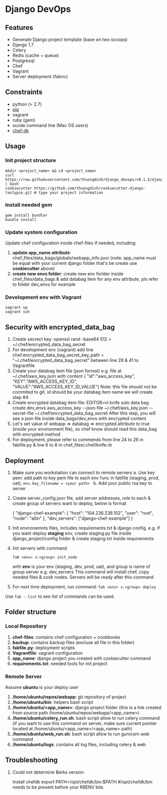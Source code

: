 # Django DevOps

## Features
 - Generate Django project template (base on two scoops)
 - Django 1.7
 - Celery
 - Redis (cache + queue)
 - Postgresql
 - Chef
 - Vagrant
 - Server deployment (fabric)


## Constraints
 - python (> 2.7)
 - [pip](https://pip.pypa.io/en/latest/installing.html)
 - vagrant
 - ruby (gem)
 - xcode command line (Mac OS users)
 - [chef-dk](https://downloads.chef.io/chef-dk/)


## Usage

### Init project structure

	mkdir <project_name> && cd <project_name>
    curl https://raw.githubusercontent.com/thuongdinh/django_devops/v0.1.5/django_devops.sh | bash
    cookiecutter https://github.com/thuongdinh/cookiecutter-django-tastypie.git # type your project information

### Install needed gem

	gem install bundler
	bundle install

### Update system configuration

Update chef configuration inside chef-files if needed, including:
	
1. **update app_name attribute**: chef_files/data_bags/globals/webapp_info.json (note: app_name must be equal with your current django folder that's be create use **cookiecutter** above)
2. **create new envs folder**: create new env forlder inside chef_files/data_bags & add databag item for any env attribute, pls refer to folder dev_envs for example


### Development env with Vagrant

	vagrant up
	vagrant ssh

## Security with encrypted_data_bag

1. Create secrect key: openssl rand -base64 512 > ~/.chef/encrypted_data_bag_secret
2. For development env (vagrant) add line chef.encrypted_data_bag_secret_key_path = "~/.chef/encrypted_data_bag_secret" between line 28 & 41 to Vagrantfile
3. Create your databag item file (json format) e.g. file at ~/.chef/aws_key.json with content
	{ "id":"aws_access_key", "KEY":"AWS_ACCESS_KEY_ID", "VALUE":"AWS_ACCESS_KEY_ID_VALUE"}
	Note: this file should not be commited to git. id should be your databag item name we will create step #4
4. Create encrypted databag item file: EDITOR=vi knife solo data bag create dev_envs aws_access_key --json-file ~/.chef/aws_key.json --secret-file ~/.chef/encrypted_data_bag_secret
	After this step, you will see a json file inside data_bags/dev_envs with encrypted content
5. Let's set value of webapp => databag => encrypted attribute to true (inside your environment file), so chef know should read this data_bag with encrypted method
6. For deployment, please refer to commends from line 24 to 26 in fabfile.py & line 6 to 8 in chef_files/.chef/knife.rb

## Deployment

1. Make sure you workstation can connect to remote servers
	a. Use key pem: add path to key pem file to each env func in fabfile (staging, prod, uat), ```env.key_filename = <your path> ```
	b. Add your public rsa key to server 
2. Create server_config.json file, add server addresses, role to each & create group of servers want to deploy, below is format

	{
		"django-chef-example": {
	      	"host": "104.236.238.102",
	      	"user": "root",
	      	"node": "allin"
	  	},
	  	"dev_servers": ["django-chef-example"]
	}
3. Init environemnts files, includes requirements.txt & django config.
	e.g. If you want deploy **staging** env, create staging.py file inside django_project/config folder & create staging.txt inside requirements
3. Init servers with command

	```
	fab <env> s:<group> init_node
	```

	with **env** is your env (staging, dev, prod, uat), and group is name of group server e.g. dev_servers
	This command will install chef, copy needed files & cook nodes. Servers will be ready after this command

4. For next time deployment, run command: ```fab <env> s:<group> deploy```

Use ```fab --list``` to see list of commands can be used.


## Folder structure

### Local Repository

1. **chef-files**: contains chef configuration + cookbooks
2. **backup**: contains backup files (excluse all file in this folder)
3. **fabfile.py**: deployment scripts
4. **Vagrantfile**: vagrant configuration
5. **app_name**: django project you created with cookiecutter command
6. **requirements.txt**: needed tools for init project 

### Remote Server

Assume **ubuntu** is your deploy user

1. **/home/ubuntu/repos/webapp**: git repository of project
2. **/home/ubuntu/bin**: helpers bash script
3. **/home/ubuntu/<app_name>**: django project folder (this is a link created from source path /home/ubuntu/repos/webapp/<app_name>)
4. **/home/ubuntu/celery_run.sh**: bash script allow to run celery command (if you want to use this command on server, make sure current pointer located at /home/ubuntu/<app_name>/<app_name> path)
5. **/home/ubuntu/web_run.sh**: bash script allow to run gunicorn web command
6. **/home/ubuntu/logs**: contains all log files, including celery & web


## Troubleshooting

1. Could not determine Berks version

	Install chefdk
	export PATH=/opt/chefdk/bin:$PATH #/opt/chefdk/bin needs to be present before your RBENV bits.		
